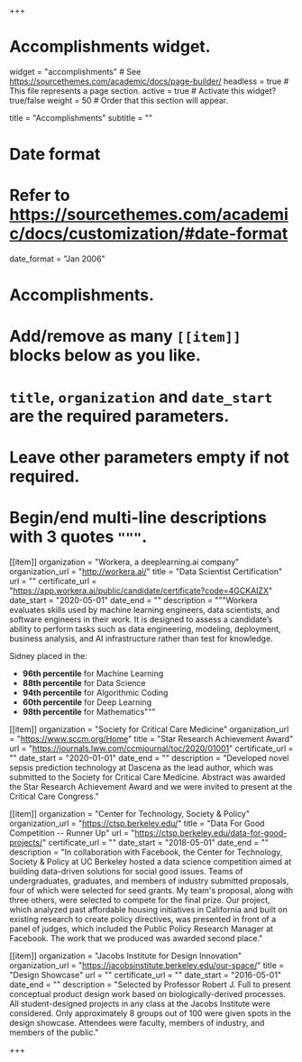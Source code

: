 +++
# Accomplishments widget.
widget = "accomplishments"  # See https://sourcethemes.com/academic/docs/page-builder/
headless = true  # This file represents a page section.
active = true  # Activate this widget? true/false
weight = 50  # Order that this section will appear.

title = "Accomplish&shy;ments"
subtitle = ""

# Date format
#   Refer to https://sourcethemes.com/academic/docs/customization/#date-format
date_format = "Jan 2006"

# Accomplishments.
#   Add/remove as many `[[item]]` blocks below as you like.
#   `title`, `organization` and `date_start` are the required parameters.
#   Leave other parameters empty if not required.
#   Begin/end multi-line descriptions with 3 quotes `"""`.

[[item]]
  organization = "Workera, a deeplearning.ai company"
  organization_url = "http://workera.ai/"
  title = "Data Scientist Certification"
  url = ""
  certificate_url = "https://app.workera.ai/public/candidate/certificate?code=4GCKAIZX"
  date_start = "2020-05-01"
  date_end = ""
  description = """Workera evaluates skills used by machine learning engineers, data scientists, and software engineers in their work. It is designed to assess a candidate’s ability to perform tasks such as data engineering, modeling, deployment, business analysis, and AI infrastructure rather than test for knowledge.

  Sidney placed in the:
  - **96th percentile** for Machine Learning
  - **88th percentile** for Data Science
  - **94th percentile** for Algorithmic Coding
  - **60th percentile** for Deep Learning
  - **98th percentile** for Mathematics"""

[[item]]
  organization = "Society for Critical Care Medicine"
  organization_url = "https://www.sccm.org/Home"
  title = "Star Research Achievement Award"
  url = "https://journals.lww.com/ccmjournal/toc/2020/01001"
  certificate_url = ""
  date_start = "2020-01-01"
  date_end = ""
  description = "Developed novel sepsis prediction technology at Dascena as the lead author, which was submitted to the Society for Critical Care Medicine. Abstract was awarded the Star Research Achievement Award and we were invited to present at the Critical Care Congress."

[[item]]
  organization = "Center for Technology, Society & Policy"
  organization_url = "https://ctsp.berkeley.edu/"
  title = "Data For Good Competition -- Runner Up"
  url = "https://ctsp.berkeley.edu/data-for-good-projects/"
  certificate_url = ""
  date_start = "2018-05-01"
  date_end = ""
  description = "In collaboration with Facebook, the Center for Technology, Society & Policy at UC Berkeley hosted a data science competition aimed at building data-driven solutions for social good issues. Teams of undergraduates, graduates, and members of industry submitted proposals, four of which were selected for seed grants. My team's proposal, along with three others, were selected to compete for the final prize. Our project, which analyzed past affordable housing initiatives in California and built on existing research to create policy directives, was presented in front of a panel of judges, which included the Public Policy Research Manager at Facebook. The work that we produced was awarded second place."
  
[[item]]
  organization = "Jacobs Institute for Design Innovation"
  organization_url = "https://jacobsinstitute.berkeley.edu/our-space/"
  title = "Design Showcase"
  url = ""
  certificate_url = ""
  date_start = "2016-05-01"
  date_end = ""
  description = "Selected by Professor Robert J. Full to present conceptual product design work based on biologically-derived processes. All student-designed projects in any class at the Jacobs Institute were considered. Only approximately 8 groups out of 100 were given spots in the design showcase. Attendees were faculty, members of industry, and members of the public."

+++
